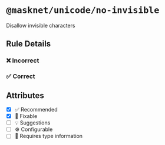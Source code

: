 <!-- begin title -->

# `@masknet/unicode/no-invisible`

Disallow invisible characters

<!-- end title -->

## Rule Details

### :x: Incorrect

### :white_check_mark: Correct

## Attributes

<!-- begin attributes -->

- [x] :white_check_mark: Recommended
- [x] :wrench: Fixable
- [ ] :bulb: Suggestions
- [ ] :gear: Configurable
- [ ] :thought_balloon: Requires type information

<!-- end attributes -->
